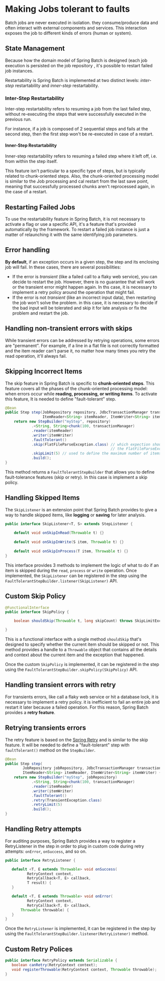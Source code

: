 # Making Jobs tolerant to faults

Batch jobs are never executed in isolation. they consume/produce data and often interact with external components and services. This interaction exposes the job to different kinds of errors (human or system).

## State Management

Because how the domain model of Spring Batch is designed (each job execution is persisted on the job repository , it's possible to restart failed job instances.

Restartability is Spring Batch is implemented at two distinct levels: *inter-step* restartability and *inner-step* restartability.

### Inter-Step Restartability

Inter-step restartability refers to resuming a job from the last failed step, without re-executing the steps that were successfully executed in the previous run.

For instance, if a job is composed of 2 sequential steps and fails at the second step, then the first step won't be re-executed in case of a restart.

#### Inner-Step Restartability

Inner-step restartability refers to resuming a failed step where it left off, i.e. from within the step itself.

This feature isn't particular to a specific type of steps, but is typically related to chunk-oriented steps. Also, the chunk-oriented processing model is similar to the Job processing and cal restart from the last save point, meaning that successfully processed chunks aren't reprocessed again, in the case of a restart.

## Restarting Failed Jobs

To use the restartability feature in Spring Batch, it is not necessary to activate a flag or use a specific API, it's a feature that's provided automatically by the framework. To restart a failed job instance is just a matter of relaunching it with the same identifying job parameters.

##  Error handling

**By default**, if an exception occurs in a given step, the step and its enclosing job will fail. In these cases, there are several possibilities:

- If the error is *transient* (like a failed call to a flaky web service), you can decide to restart the job. However, there is no guarantee that will work or the transient error might happen again. In ths case, it is necessary to implement a retry policy around the operation that might fail.
- If the error is not *transient* (like an incorrect input data), then restarting the job won't solve the problem. in this case, it is necessary to decide if the bad input will be tolerated and skip it for late analysis or fix the problem and restart the job.


## Handling non-transient errors with skips

While transient errors can be addressed by retrying operations, some errors are "permanent". For example, if a line in a flat file is not correctly formatted and the item reader can't parse it, no matter how many times you retry the read operation, it'll always fail.

## Skipping Incorrect Items

The skip feature in Spring Batch is specific to **chunk-oriented steps**. This feature covers all the phases of the chunk-oriented processing model: when errors occur while **reading, processing, or writing items**. To activate this feature, It is needed to define "fault-tolerant" step.

```java
@Bean
public Step step(JobRepository repository, JdbcTransactionManager transactionManager,
                 ItemReader<String> itemReader, ItemWriter<String> itemWriter) {
    return new StepBuilder("myStep", repository)
            .<String, String>chunk(100, transactionManager)
            .reader(itemReader)
            .writer(itemWriter)
            .faultTolerant()
            .skip(FlatFileParseException.class) // which expection should cause the current item to be skipped
                                                // the FlatFileParseException is thrown because the current line cannot be parsed
            .skipLimit(5) // used to define the maximum number of items to skip
            .build();
}
```
This method returns a `FaultTolerantStepBuilder` that allows you to define fault-tolerance features (skip or retry). In this case is implement a skip policy.

## Handling Skipped Items

The `SkipListener` is an extension point that Spring Batch provides to give a way to handle skipped items, like **logging** or **saving** for later analysis.

```java
public interface SkipListener<T, S> extends StepListener {
    
    default void onSkipInRead(Throwable t) {}
    
    default void onSkipInWrite(S item, Throwable t) {}
    
    default void onSkipInProcess(T item, Throwable t) {}
}
```

This interface provides 3 methods to implement the logic of what to do if an item is skipped during the `read`, `process` or `write` operation. Once implemented, the `SkipListener` can be registered in the step using the `FaultTolerantStepBuilder.listener(SkipListener)` API.

## Custom Skip Policy

```java
@FunctionalInterface
public interface SkipPolicy {

	boolean shouldSkip(Throwable t, long skipCount) throws SkipLimitExceededException;

}
```

This is a functional interface with a single method `shouldSkip` that's designed to specify whether the current item should be skipped or not. This method provides a handle to a `Throwable` object that contains all the details and context about the current item and the exception that happened.

Once the custom `SkipPolicy` is implemented, it can be registered in the step using the `FaultTolerantStepBuilder.skipPolicy(SkipPolicy)` API.


## Handling transient errors with retry

For transients errors, like call a flaky web service or hit a database lock, it is necessary to implement a retry policy. it is inefficient to fail an entire job and restart it later because a failed operation. For this reason, Spring Batch provides a **retry feature**.

## Retrying transients errors

The retry feature is based on the [Spring Retry](https://github.com/spring-projects/spring-retry) and is similar to the skip feature. It will be needed to define a "fault-tolerant" step with `faultTolerant()` method on the `StepBuilder`.

```java
@Bean
public Step step(
        JobRepository jobRepository, JdbcTransactionManager transactionManager,
        ItemReader<String> itemReader, ItemWriter<String> itemWriter) {
    return new StepBuilder("myStep", jobRepository)
            .<String, String>chunk(100, transactionManager)
            .reader(itemReader)
            .writer(itemWriter)
            .faultTolerant()
            .retry(TransientException.class)
            .retryLimit(5)
            .build();
}
```

## Handling Retry attempts

For auditing purposes, Spring Batch provides a way to register a RetryListener in the step in order to plug in custom code during retry attempts: `onError`, `onSuccess`, and so on.

```java
public interface RetryListener {

   default <T, E extends Throwable> void onSuccess(
          RetryContext context,
          RetryCallback<T, E> callback,
          T result) {
   }

   default <T, E extends Throwable> void onError(
          RetryContext context,
          RetryCallback<T, E> callback,
	   Throwable throwable) {
   }
}
```

Once the `RetryListener` is implemented, it can be registered in the step by using the `FaultTolerantStepBuilder.listener(RetryListener)` method.

## Custom Retry Polices 

```java
public interface RetryPolicy extends Serializable {
   boolean canRetry(RetryContext context);
   void registerThrowable(RetryContext context, Throwable throwable);
}
```



